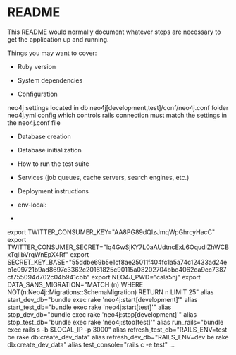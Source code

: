 # README

This README would normally document whatever steps are necessary to get the
application up and running.

Things you may want to cover:

* Ruby version

* System dependencies

* Configuration

neo4j settings located in db neo4j[development,test]/conf/neo4j.conf folder
neo4j.yml config which controls rails connection must match the settings in the
neo4j.conf file
* Database creation

* Database initialization

* How to run the test suite

* Services (job queues, cache servers, search engines, etc.)

* Deployment instructions

* env-local:
* 
export TWITTER_CONSUMER_KEY="AA8PG89dQlzJmqWpGhrcyHacC"
export TWITTER_CONSUMER_SECRET="lq4GwSjKY7L0aAUdtncExL6OqudIZhWCBxTqlIbVrqWnEpX4Rf"
export SECRET_KEY_BASE="55ddbe69b5e1cf8ae25011f404fc1a5a74c12433ad24eb1c09721b9ad8697c3362c20161825c90115a08202704bbe4062ea9cc7387cf755094d702c04b941cbb"
export NEO4J_PWD="cala5nj"
export DATA_SANS_MIGRATION="MATCH (n) WHERE
NOT(n:Neo4j::Migrations::SchemaMigration) RETURN n LIMIT 25"
alias start_dev_db="bundle exec rake 'neo4j:start[development]'"
alias start_test_db="bundle exec rake 'neo4j:start[test]'"
alias stop_dev_db="bundle exec rake 'neo4j:stop[development]'"
alias stop_test_db="bundle exec rake 'neo4j:stop[test]'"
alias run_rails="bundle exec rails s -b $LOCAL_IP -p 3000"
alias refresh_test_db="RAILS_ENV=test be rake db:create_dev_data"
alias refresh_dev_db="RAILS_ENV=dev be rake db:create_dev_data"
alias test_console="rails c -e test" ...
